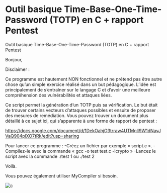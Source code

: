 # Outil basique Time-Base-One-Time-Password (TOTP) en C + rapport Pentest

Outil basique Time-Base-One-Time-Password (TOTP) en C + rapport Pentest

Bonjour, 

Disclaimer : 

Ce programme est hautement NON fonctionnel et ne prétend pas être autre chose qu’un simple exercice réalisé dans un but pédagogique. L’idée est principalement de s’entraîner sur le langage C et d’avoir une meilleure compréhension des vulnérabilités et attaques liées. 

Ce script permet la génération d’un TOTP puis sa vérification. Le but était de trouver certains vecteurs d’attaques possibles et ensuite de proposer des mesures de remédiation. Vous pouvez trouver un document plus détaillé à ce sujet ici, qui s’apparente à une forme de rapport de pentest : 

https://docs.google.com/document/d/1DekOahjO3trraw4UTMqll9W1dNavJVaQ904plXO7tRk/edit?usp=sharing


Pour lancer ce programme : 
-Créez un fichier par exemple « script.c ». 
-Compilez-le avec la commande « gcc -o test test.c -lcrypto »
-Lancez le script avec la commande ./test 1 ou ./test 2 

Voilà. 

Vous pouvez également utiliser MyCompiler si besoin. 


![c](https://github.com/user-attachments/assets/e2b5b373-ecf0-483f-8210-c24a0e4c2af5)




